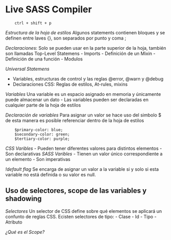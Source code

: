 # Live SASS Compiler
```
    ctrl + shift + p
```

<em>Estructura de la hoja de estilos</em>
Algunos statements contienen bloques y se definen entre laves {}, son separados por punto y coma ;

<em>Declaraciones</em>: Solo se pueden usar en la parte superior de la hoja, también son llamadas 
Top-Level Statemens
    - Imports
    - Definición de un Mixin
    - Definición de una función
    - Modulos

<em>Universal Statemens</em>
- Variables, estructuras de control y las reglas @error, @warn y @debug
- Declaraciones CSS: Reglas de estilos, At-rules, mixins

<em>Variables</em>
Una variable es un espacio asignado en memoria y únicamente puede almacenar un dato
    - Las variables pueden ser declaradas en cualquier parte de la hoja de estilos

<em>Declaración de variables</em>
Para asignar un valor se hace uso del simbolo $ de esta manera es posible referenciar dentro de la hoja de estilos

```
    $primary-color: blue;
    $secondary-color: green;
    $tertiary-color: purple;

```

<em>CSS Varibles</em>
    - Pueden tener diferentes valores para distintos elementos
    - Son declarativas
<em>SASS Varibles</em>
    - Tienen un valor único correspondiente a un elemento
    - Son imperativas

<em>!default flag</em>
Se encarga de asignar un valor a la variable si y solo si esta variable no está definida o su valor es null.

## Uso de selectores, scope de las variables y shadowing
<em>Selectores</em>
Un selector de CSS define sobre qué elementos se aplicará un confunto de reglas CSS.
Ecisten selectores de tipo:
    - Clase
    - Id
    - Tipo
    - Atributo

<em>¿Qué es el Scope?</em>
